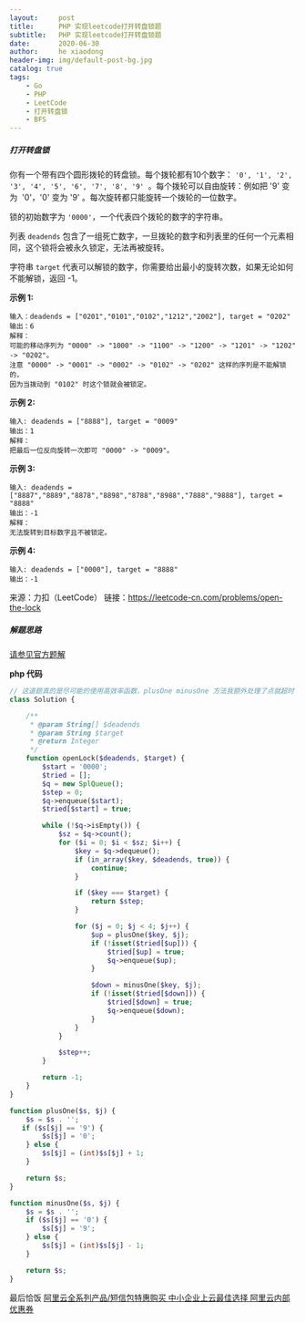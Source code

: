 ```yaml
---
layout:     post
title:      PHP 实现leetcode打开转盘锁题
subtitle:   PHP 实现leetcode打开转盘锁题
date:       2020-06-30
author:     he xiaodong
header-img: img/default-post-bg.jpg
catalog: true
tags:
    - Go
    - PHP
    - LeetCode
    - 打开转盘锁
    - BFS
---
```


##### 打开转盘锁
你有一个带有四个圆形拨轮的转盘锁。每个拨轮都有10个数字： `'0', '1', '2', '3', '4', '5', '6', '7', '8', '9' `。每个拨轮可以自由旋转：例如把 '9' 变为  '0'，'0' 变为 '9' 。每次旋转都只能旋转一个拨轮的一位数字。

锁的初始数字为 `'0000'`，一个代表四个拨轮的数字的字符串。

列表 `deadends` 包含了一组死亡数字，一旦拨轮的数字和列表里的任何一个元素相同，这个锁将会被永久锁定，无法再被旋转。

字符串 `target` 代表可以解锁的数字，你需要给出最小的旋转次数，如果无论如何不能解锁，返回 -1。

**示例 1:**
```
输入：deadends = ["0201","0101","0102","1212","2002"], target = "0202"
输出：6
解释：
可能的移动序列为 "0000" -> "1000" -> "1100" -> "1200" -> "1201" -> "1202" -> "0202"。
注意 "0000" -> "0001" -> "0002" -> "0102" -> "0202" 这样的序列是不能解锁的，
因为当拨动到 "0102" 时这个锁就会被锁定。
```

**示例 2:**
```
输入: deadends = ["8888"], target = "0009"
输出：1
解释：
把最后一位反向旋转一次即可 "0000" -> "0009"。
```

**示例 3:**
```
输入: deadends = ["8887","8889","8878","8898","8788","8988","7888","9888"], target = "8888"
输出：-1
解释：
无法旋转到目标数字且不被锁定。
```

**示例 4:**
```
输入: deadends = ["0000"], target = "8888"
输出：-1
```

来源：力扣（LeetCode）
链接：https://leetcode-cn.com/problems/open-the-lock

##### 解题思路
[请参见官方题解](https://leetcode-cn.com/problems/open-the-lock/solution/da-kai-zhuan-pan-suo-by-leetcode/)

**php 代码**
```php
// 这道题真的是尽可能的使用高效率函数，plusOne minusOne 方法我额外处理了点就超时
class Solution {

    /**
     * @param String[] $deadends
     * @param String $target
     * @return Integer
     */
    function openLock($deadends, $target) {
        $start = '0000';
        $tried = [];
        $q = new SplQueue();
        $step = 0;
        $q->enqueue($start);
        $tried[$start] = true;

        while (!$q->isEmpty()) {
            $sz = $q->count();
            for ($i = 0; $i < $sz; $i++) {
                $key = $q->dequeue();
                if (in_array($key, $deadends, true)) {
                    continue;
                }

                if ($key === $target) {
                    return $step;
                }

                for ($j = 0; $j < 4; $j++) {
                    $up = plusOne($key, $j);
                    if (!isset($tried[$up])) {
                        $tried[$up] = true;
                        $q->enqueue($up);
                    }

                    $down = minusOne($key, $j);
                    if (!isset($tried[$down])) {
                        $tried[$down] = true;
                        $q->enqueue($down);
                    }
                }
            }

            $step++;
        }

        return -1;
    }
}

function plusOne($s, $j) {
    $s = $s . '';
   if ($s[$j] == '9') {
        $s[$j] = '0';
    } else {
        $s[$j] = (int)$s[$j] + 1;
    }

    return $s;
}

function minusOne($s, $j) {
    $s = $s . '';
    if ($s[$j] == '0') {
        $s[$j] = '9';
    } else {
        $s[$j] = (int)$s[$j] - 1;
    }

    return $s;
}
```


最后恰饭 [阿里云全系列产品/短信包特惠购买 中小企业上云最佳选择 阿里云内部优惠券](https://www.aliyun.com/minisite/goods?userCode=0amqgcs9)